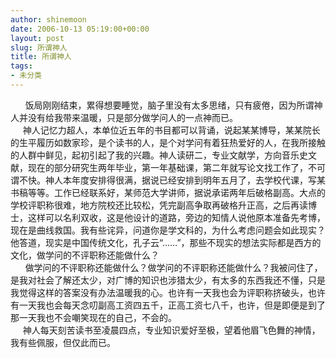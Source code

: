 ```yaml
---
author: shinemoon
date: 2006-10-13 05:19:00+00:00
layout: post
slug: 所谓神人
title: 所谓神人
tags:
- 未分类
---
```


      饭局刚刚结束，累得想要睡觉，脑子里没有太多思绪，只有疲倦，因为所谓神人并没有给我带来温暖，只是部分做学问人的一点神而已。  
     神人记忆力超人，本单位近五年的书目都可以背诵，说起某某博导，某某院长的生平履历如数家珍，是个读书的人，是个对学问有着狂热爱好的人，在我所接触的人群中鲜见，起初引起了我的兴趣。神人读研二，专业文献学，方向音乐史文献，现在的部分研究生两年毕业，第一年基础课，第二年就写论文找工作了，不可谓不快。神人本年度安排得很满，据说已经安排到明年五月了，去学校代课，写某书稿等等。工作已经联系好，某师范大学讲师，据说承诺两年后破格副高。大点的学校评职称很难，地方院校还比较松，凭完副高争取再破格升正高，之后再读博士，这样可以名利双收，这是他设计的道路，旁边的知情人说他原本准备先考博，现在是曲线救国。我有些诧异，问道你是学文科的，为什么考虑问题会如此现实？他答道，现实是中国传统文化，孔子云“……”，那些不现实的想法实际都是西方的文化，做学问的不评职称还能做什么？  
      做学问的不评职称还能做什么？做学问的不评职称还能做什么？我被问住了，是我对社会了解还太少，对广博的知识也涉猎太少，有太多的东西我还不懂，只是我觉得这样的答案没有办法温暖我的心。也许有一天我也会为评职称挤破头，也许有一天我也会每天念叨副高工资四五千，正高工资七八千，也许，但是即便是到了那一天我也不会嘲笑现在的自己，不会的。  
     神人每天刻苦读书至凌晨四点，专业知识爱好至极，望着他眉飞色舞的神情，我有些佩服，但仅此而已。
